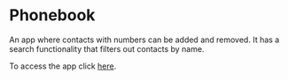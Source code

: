 # Phonebook

An app where contacts with numbers can be added and removed. It has a 
search functionality that filters out contacts by name.

To access the app click [here](https://express-server-holy-log-2120.fly.dev/).
